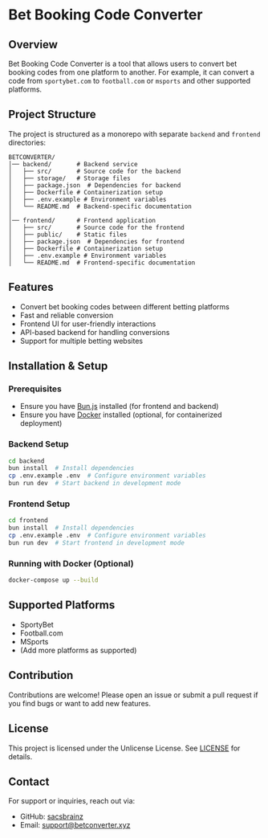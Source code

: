 # Bet Booking Code Converter

## Overview
Bet Booking Code Converter is a tool that allows users to convert bet booking codes from one platform to another. For example, it can convert a code from `sportybet.com` to `football.com` or `msports` and other supported platforms.

## Project Structure
The project is structured as a monorepo with separate `backend` and `frontend` directories:
```
BETCONVERTER/
│── backend/       # Backend service
│   ├── src/       # Source code for the backend
│   ├── storage/   # Storage files
│   ├── package.json  # Dependencies for backend
│   ├── Dockerfile # Containerization setup
│   ├── .env.example # Environment variables
│   └── README.md  # Backend-specific documentation
│
│── frontend/      # Frontend application
│   ├── src/       # Source code for the frontend
│   ├── public/    # Static files
│   ├── package.json  # Dependencies for frontend
│   ├── Dockerfile # Containerization setup
│   ├── .env.example # Environment variables
│   └── README.md  # Frontend-specific documentation
```

## Features
- Convert bet booking codes between different betting platforms
- Fast and reliable conversion
- Frontend UI for user-friendly interactions
- API-based backend for handling conversions
- Support for multiple betting websites

## Installation & Setup

### Prerequisites
- Ensure you have [Bun.js](https://bun.sh/) installed (for frontend and backend)
- Ensure you have [Docker](https://www.docker.com/) installed (optional, for containerized deployment)

### Backend Setup
```sh
cd backend
bun install  # Install dependencies
cp .env.example .env  # Configure environment variables
bun run dev  # Start backend in development mode
```

### Frontend Setup
```sh
cd frontend
bun install  # Install dependencies
cp .env.example .env  # Configure environment variables
bun run dev  # Start frontend in development mode
```

### Running with Docker (Optional)
```sh
docker-compose up --build
```

## Supported Platforms
- SportyBet
- Football.com
- MSports
- (Add more platforms as supported)

## Contribution
Contributions are welcome! Please open an issue or submit a pull request if you find bugs or want to add new features.

## License
This project is licensed under the Unlicense License. See [LICENSE](https://unlicense.org/) for details.

## Contact
For support or inquiries, reach out via:
- GitHub: [sacsbrainz](https://github.com/sacsbrainz)
- Email: support@betconverter.xyz

